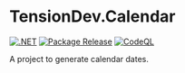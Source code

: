 # TensionDev.Calendar

[![.NET](https://github.com/TensionDev/Calendar/actions/workflows/dotnet.yml/badge.svg)](https://github.com/TensionDev/Calendar/actions/workflows/dotnet.yml)
[![Package Release](https://github.com/TensionDev/Calendar/actions/workflows/package-release.yml/badge.svg)](https://github.com/TensionDev/Calendar/actions/workflows/package-release.yml)
[![CodeQL](https://github.com/TensionDev/Calendar/actions/workflows/codeql-analysis.yml/badge.svg)](https://github.com/TensionDev/Calendar/actions/workflows/codeql-analysis.yml)

A project to generate calendar dates.